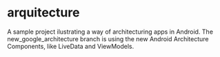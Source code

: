 # arquitecture

A sample project ilustrating a way of architecturing apps in Android.
The new_google_architecture branch is using the new Android Architecture Components, like LiveData and ViewModels.
